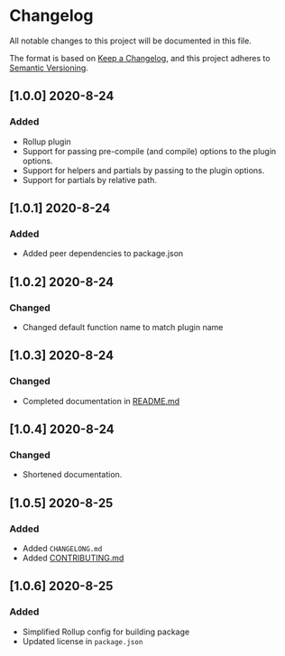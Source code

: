 # Changelog

All notable changes to this project will be documented in this file.

The format is based on [Keep a Changelog](https://keepachangelog.com/en/1.1.0/),
and this project adheres to [Semantic Versioning](https://semver.org/spec/v2.0.0.html).



## [1.0.0] 2020-8-24

### Added

- Rollup plugin
- Support for passing pre-compile (and compile) options to the plugin options.
- Support for helpers and partials by passing to the plugin options.
- Support for partials by relative path.



## [1.0.1] 2020-8-24

### Added

- Added peer dependencies to package.json



## [1.0.2] 2020-8-24

### Changed

- Changed default function name to match plugin name



## [1.0.3] 2020-8-24

### Changed

- Completed documentation in [README.md](./README.md)



## [1.0.4] 2020-8-24

### Changed

- Shortened documentation.



## [1.0.5] 2020-8-25

### Added

- Added `CHANGELONG.md`
- Added [CONTRIBUTING.md](./CONTRIBUTING.md)



## [1.0.6] 2020-8-25

### Added

- Simplified Rollup config for building package
- Updated license in `package.json`